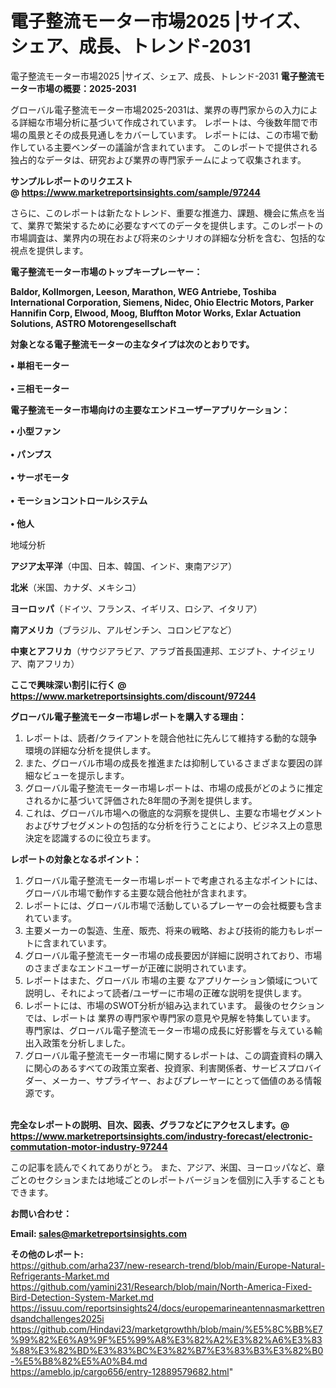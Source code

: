 # 電子整流モーター市場2025 |サイズ、シェア、成長、トレンド-2031
電子整流モーター市場2025 |サイズ、シェア、成長、トレンド-2031
<strong><b>電子整流モーター市場の概要：2025-2031</b></strong>

グローバル電子整流モーター市場2025-2031は、業界の専門家からの入力による詳細な市場分析に基づいて作成されています。 レポートは、今後数年間で市場の風景とその成長見通しをカバーしています。 レポートには、この市場で動作している主要ベンダーの議論が含まれています。 このレポートで提供される独占的なデータは、研究および業界の専門家チームによって収集されます。

<strong>サンプルレポートのリクエスト @ <a href=https://www.marketreportsinsights.com/sample/97244>https://www.marketreportsinsights.com/sample/97244</a></strong>

さらに、このレポートは新たなトレンド、重要な推進力、課題、機会に焦点を当て、業界で繁栄するために必要なすべてのデータを提供します。このレポートの市場調査は、業界内の現在および将来のシナリオの詳細な分析を含む、包括的な視点を提供します。

<strong>電子整流モーター市場のトップキープレーヤー：</strong>

<strong>Baldor, Kollmorgen, Leeson, Marathon, WEG Antriebe, Toshiba International Corporation, Siemens, Nidec, Ohio Electric Motors, Parker Hannifin Corp, Elwood, Moog, Bluffton Motor Works, Exlar Actuation Solutions, ASTRO Motorengesellschaft</strong>

<strong><b>対象となる電子整流モーターの主なタイプは次のとおりです。</b></strong>

<strong>• 単相モーター<br><br>• 三相モーター</strong>

<strong><b>電子整流モーター市場向けの主要なエンドユーザーアプリケーション：</b></strong>

<strong>• 小型ファン<br><br>• パンプス<br><br>• サーボモータ<br><br>• モーションコントロールシステム<br><br>• 他人</strong>

 地域分析

<strong><b>アジア太平洋</b></strong>（中国、日本、韓国、インド、東南アジア）

<strong><b>北米</b></strong>（米国、カナダ、メキシコ）

<strong><b>ヨーロッパ</b></strong>（ドイツ、フランス、イギリス、ロシア、イタリア）

<strong><b>南アメリカ</b></strong>（ブラジル、アルゼンチン、コロンビアなど）

<strong><b>中東とアフリカ</b></strong>（サウジアラビア、アラブ首長国連邦、エジプト、ナイジェリア、南アフリカ）

<strong>ここで興味深い割引に行く @ <a href=https://www.marketreportsinsights.com/discount/97244>https://www.marketreportsinsights.com/discount/97244</a></strong>

<strong><b>グローバル電子整流モーター市場レポートを購入する理由：</b></strong>
<ol>
  <li>レポートは、読者/クライアントを競合他社に先んじて維持する動的な競争環境の詳細な分析を提供します。</li>
  <li>また、グローバル市場の成長を推進または抑制しているさまざまな要因の詳細なビューを提示します。</li>
  <li>グローバル電子整流モーター市場レポートは、市場の成長がどのように推定されるかに基づいて評価された8年間の予測を提供します。</li>
  <li>これは、グローバル市場への徹底的な洞察を提供し、主要な市場セグメントおよびサブセグメントの包括的な分析を行うことにより、ビジネス上の意思決定を認識するのに役立ちます。</li>
</ol>
<strong><b>レポートの対象となるポイント：</b></strong>
<ol>
  <li>グローバル電子整流モーター市場レポートで考慮される主なポイントには、グローバル市場で動作する主要な競合他社が含まれます。</li>
  <li>レポートには、グローバル市場で活動しているプレーヤーの会社概要も含まれています。</li>
  <li>主要メーカーの製造、生産、販売、将来の戦略、および技術的能力もレポートに含まれています。</li>
  <li>グローバル電子整流モーター市場の成長要因が詳細に説明されており、市場のさまざまなエンドユーザーが正確に説明されています。</li>
  <li>レポートはまた、グローバル 市場の主要 なアプリケーション領域について説明し、それによって読者/ユーザーに市場の正確な説明を提供します。</li>
  <li>レポートには、市場のSWOT分析が組み込まれています。 最後のセクションでは、レポートは 業界の専門家や専門家の意見や見解を特集しています。 専門家は、グローバル電子整流モーター市場の成長に好影響を与えている輸出入政策を分析しました。</li>
  <li>グローバル電子整流モーター市場に関するレポートは、この調査資料の購入に関心のあるすべての政策立案者、投資家、利害関係者、サービスプロバイダー、メーカー、サプライヤー、およびプレーヤーにとって価値のある情報源です。</li>
</ol><br>
<strong>完全なレポートの説明、目次、図表、グラフなどにアクセスします。@ <a href=https://www.marketreportsinsights.com/industry-forecast/electronic-commutation-motor-industry-97244>https://www.marketreportsinsights.com/industry-forecast/electronic-commutation-motor-industry-97244</a></strong>

この記事を読んでくれてありがとう。 また、アジア、米国、ヨーロッパなど、章ごとのセクションまたは地域ごとのレポートバージョンを個別に入手することもできます。

<strong><b>お問い合わせ：</b></strong>

<strong>Email: </strong><a href=mailto:sales@marketreportsinsights.com><strong>sales@marketreportsinsights.com</strong></a>

<strong>その他のレポート:</strong>
<br>
<a href=https://github.com/arha237/new-research-trend/blob/main/Europe-Natural-Refrigerants-Market.md>https://github.com/arha237/new-research-trend/blob/main/Europe-Natural-Refrigerants-Market.md</a>
<br>
<a href=https://github.com/yamini231/Research/blob/main/North-America-Fixed-Bird-Detection-System-Market.md>https://github.com/yamini231/Research/blob/main/North-America-Fixed-Bird-Detection-System-Market.md</a>
<br>
<a href=https://issuu.com/reportsinsights24/docs/europemarineantennasmarkettrendsandchallenges2025i>https://issuu.com/reportsinsights24/docs/europemarineantennasmarkettrendsandchallenges2025i</a>
<br>
<a href=https://github.com/Hindavi23/marketgrowthh/blob/main/%E5%8C%BB%E7%99%82%E6%A9%9F%E5%99%A8%E3%82%A2%E3%82%A6%E3%83%88%E3%82%BD%E3%83%BC%E3%82%B7%E3%83%B3%E3%82%B0-%E5%B8%82%E5%A0%B4.md>https://github.com/Hindavi23/marketgrowthh/blob/main/%E5%8C%BB%E7%99%82%E6%A9%9F%E5%99%A8%E3%82%A2%E3%82%A6%E3%83%88%E3%82%BD%E3%83%BC%E3%82%B7%E3%83%B3%E3%82%B0-%E5%B8%82%E5%A0%B4.md</a>
<br>
<a href=https://ameblo.jp/cargo656/entry-12889579682.html>https://ameblo.jp/cargo656/entry-12889579682.html</a>"
